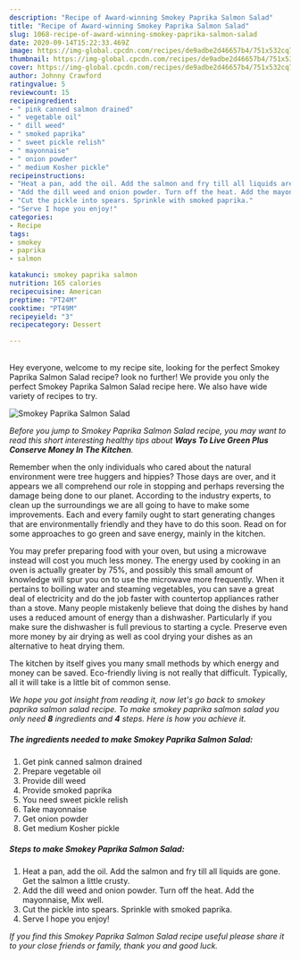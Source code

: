 ```yaml
---
description: "Recipe of Award-winning Smokey Paprika Salmon Salad"
title: "Recipe of Award-winning Smokey Paprika Salmon Salad"
slug: 1068-recipe-of-award-winning-smokey-paprika-salmon-salad
date: 2020-09-14T15:22:33.469Z
image: https://img-global.cpcdn.com/recipes/de9adbe2d46657b4/751x532cq70/smokey-paprika-salmon-salad-recipe-main-photo.jpg
thumbnail: https://img-global.cpcdn.com/recipes/de9adbe2d46657b4/751x532cq70/smokey-paprika-salmon-salad-recipe-main-photo.jpg
cover: https://img-global.cpcdn.com/recipes/de9adbe2d46657b4/751x532cq70/smokey-paprika-salmon-salad-recipe-main-photo.jpg
author: Johnny Crawford
ratingvalue: 5
reviewcount: 15
recipeingredient:
- " pink canned salmon drained"
- " vegetable oil"
- " dill weed"
- " smoked paprika"
- " sweet pickle relish"
- " mayonnaise"
- " onion powder"
- " medium Kosher pickle"
recipeinstructions:
- "Heat a pan, add the oil. Add the salmon and fry till all liquids are gone. Get the salmon a little crusty."
- "Add the dill weed and onion powder. Turn off the heat. Add the mayonnaise, Mix well."
- "Cut the pickle into spears. Sprinkle with smoked paprika."
- "Serve I hope you enjoy!"
categories:
- Recipe
tags:
- smokey
- paprika
- salmon

katakunci: smokey paprika salmon 
nutrition: 165 calories
recipecuisine: American
preptime: "PT24M"
cooktime: "PT49M"
recipeyield: "3"
recipecategory: Dessert

---
```

<br>
Hey everyone, welcome to my recipe site, looking for the perfect Smokey Paprika Salmon Salad recipe? look no further! We provide you only the perfect Smokey Paprika Salmon Salad recipe here. We also have wide variety of recipes to try.
<br>


![Smokey Paprika Salmon Salad](https://img-global.cpcdn.com/recipes/de9adbe2d46657b4/751x532cq70/smokey-paprika-salmon-salad-recipe-main-photo.jpg)

<i>Before you jump to Smokey Paprika Salmon Salad recipe, you may want to read this short interesting healthy tips about 
<strong>Ways To Live Green Plus Conserve Money In The Kitchen</strong>.</i>
</br>

Remember when the only individuals who cared about the natural environment were tree huggers and hippies? Those days are over, and it appears we all comprehend our role in stopping and perhaps reversing the damage being done to our planet. According to the industry experts, to clean up the surroundings we are all going to have to make some improvements. Each and every family ought to start generating changes that are environmentally friendly and they have to do this soon. Read on for some approaches to go green and save energy, mainly in the kitchen.

You may prefer preparing food with your oven, but using a microwave instead will cost you much less money. The energy used by cooking in an oven is actually greater by 75%, and possibly this small amount of knowledge will spur you on to use the microwave more frequently. When it pertains to boiling water and steaming vegetables, you can save a great deal of electricity and do the job faster with countertop appliances rather than a stove. Many people mistakenly believe that doing the dishes by hand uses a reduced amount of energy than a dishwasher. Particularly if you make sure the dishwasher is full previous to starting a cycle. Preserve even more money by air drying as well as cool drying your dishes as an alternative to heat drying them.

The kitchen by itself gives you many small methods by which energy and money can be saved. Eco-friendly living is not really that difficult. Typically, all it will take is a little bit of common sense.


<i>We hope you got insight from reading it, now let's go back to smokey paprika salmon salad recipe. To make smokey paprika salmon salad you only need <strong>8</strong> ingredients and <strong>4</strong> steps. Here is how you achieve it.
</i>

##### The ingredients needed to make Smokey Paprika Salmon Salad:

1. Get  pink canned salmon drained
1. Prepare  vegetable oil
1. Provide  dill weed
1. Provide  smoked paprika
1. You need  sweet pickle relish
1. Take  mayonnaise
1. Get  onion powder
1. Get  medium Kosher pickle


##### Steps to make Smokey Paprika Salmon Salad:

1. Heat a pan, add the oil. Add the salmon and fry till all liquids are gone. Get the salmon a little crusty.
1. Add the dill weed and onion powder. Turn off the heat. Add the mayonnaise, Mix well.
1. Cut the pickle into spears. Sprinkle with smoked paprika.
1. Serve I hope you enjoy!


<i>If you find this Smokey Paprika Salmon Salad recipe useful please share it to your close friends or family, thank you and good luck.</i>
